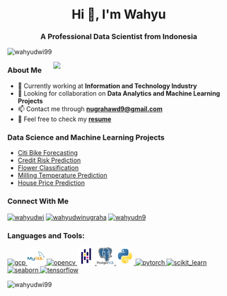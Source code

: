 <h1 align="center">Hi 👋, I'm Wahyu</h1>
<h3 align="center">A Professional Data Scientist from Indonesia</h3>

<p align="left"> <img src="https://komarev.com/ghpvc/?username=wahyudwi99&label=Profile%20views&color=e4992f&style=flat-square" alt="wahyudwi99" /> </p>
<img align="right" width ="400" src="https://img.freepik.com/premium-vector/vector-flat-illustration-software-developer-cyber-program-security_776789-207.jpg">

### About Me
- 🔭 Currently working at **Information and Technology Industry**
- 🤝 Looking for collaboration on **Data Analytics and Machine Learning Projects**
- 📫 Contact me through **nugrahawd9@gmail.com**
- 📄 Feel free to check my **[resume](https://drive.google.com/file/d/1OJ56iAsg7Rf1ZEmFC5Z91LAq7Kq5wkX5/view?usp=sharing)**

### Data Science and Machine Learning Projects
- [Citi Bike Forecasting](https://github.com/wahyudwi99/Timeseries-Forecasting-of-CitiBike-User/tree/main)
- [Credit Risk Prediction](https://github.com/wahyudwi99/Final-Project-ID-X-Partners-Internship-Program)
- [Flower Classification](https://github.com/wahyudwi99/Flower-Classification)
- [Milling Temperature Prediction](https://github.com/wahyudwi99/Milling-Temperature-Prediction-Using-Machine-Learning)
- [House Price Prediction](https://github.com/wahyudwi99/Housing-Price-Prediction)

<h3 align="left">Connect With Me</h3>
<p align="left">
<a href="https://twitter.com/Wahyudn09" target="blank"><img align="center" src="https://raw.githubusercontent.com/rahuldkjain/github-profile-readme-generator/master/src/images/icons/Social/twitter.svg" alt="wahyudwi" height="30" width="40" /></a>
<a href="https://linkedin.com/in/wahyudwinugraha" target="blank"><img align="center" src="https://raw.githubusercontent.com/rahuldkjain/github-profile-readme-generator/master/src/images/icons/Social/linked-in-alt.svg" alt="wahyudwinugraha" height="30" width="40" /></a>
<a href="https://instagram.com/wahyudn9" target="blank"><img align="center" src="https://raw.githubusercontent.com/rahuldkjain/github-profile-readme-generator/master/src/images/icons/Social/instagram.svg" alt="wahyudn9" height="30" width="40" /></a>
</p>

<h3 align="left">Languages and Tools:</h3>
<p align="left"> <a href="https://cloud.google.com" target="_blank" rel="noreferrer"> <img src="https://www.vectorlogo.zone/logos/google_cloud/google_cloud-icon.svg" alt="gcp" width="40" height="40"/> </a> <a href="https://www.mysql.com/" target="_blank" rel="noreferrer"> <img src="https://raw.githubusercontent.com/devicons/devicon/master/icons/mysql/mysql-original-wordmark.svg" alt="mysql" width="40" height="40"/> </a> <a href="https://opencv.org/" target="_blank" rel="noreferrer"> <img src="https://www.vectorlogo.zone/logos/opencv/opencv-icon.svg" alt="opencv" width="40" height="40"/> </a> <a href="https://pandas.pydata.org/" target="_blank" rel="noreferrer"> <img src="https://raw.githubusercontent.com/devicons/devicon/2ae2a900d2f041da66e950e4d48052658d850630/icons/pandas/pandas-original.svg" alt="pandas" width="40" height="40"/> </a> <a href="https://www.postgresql.org" target="_blank" rel="noreferrer"> <img src="https://raw.githubusercontent.com/devicons/devicon/master/icons/postgresql/postgresql-original-wordmark.svg" alt="postgresql" width="40" height="40"/> </a> <a href="https://www.python.org" target="_blank" rel="noreferrer"> <img src="https://raw.githubusercontent.com/devicons/devicon/master/icons/python/python-original.svg" alt="python" width="40" height="40"/> </a> <a href="https://pytorch.org/" target="_blank" rel="noreferrer"> <img src="https://www.vectorlogo.zone/logos/pytorch/pytorch-icon.svg" alt="pytorch" width="40" height="40"/> </a> <a href="https://scikit-learn.org/" target="_blank" rel="noreferrer"> <img src="https://upload.wikimedia.org/wikipedia/commons/0/05/Scikit_learn_logo_small.svg" alt="scikit_learn" width="40" height="40"/> </a> <a href="https://seaborn.pydata.org/" target="_blank" rel="noreferrer"> <img src="https://seaborn.pydata.org/_images/logo-mark-lightbg.svg" alt="seaborn" width="40" height="40"/> </a> <a href="https://www.tensorflow.org" target="_blank" rel="noreferrer"> <img src="https://www.vectorlogo.zone/logos/tensorflow/tensorflow-icon.svg" alt="tensorflow" width="40" height="40"/> </a> </p>

<p><img align="center" src="https://github-readme-stats.vercel.app/api/top-langs?username=wahyudwi99&show_icons=true&theme=onedark&bg_color=1d1b1b&hide_border=true&locale=en&layout=compact" alt="wahyudwi99" /></p>


